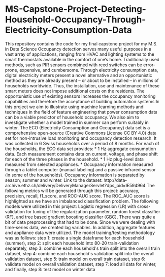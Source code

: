 # MS-Capstone-Project-Detecting-Household-Occupancy-Through-Electricity-Consumption-Data
This repository contains the code for my final capstone project for my M.S. in Data Science
Occupancy detection serves many useful purposes in a vast array of applications, ranging from HVAC and lighting systems to the smart thermostats available in the comfort of one’s home. Traditionally used methods, such as PIR sensors combined with reed switches can be error-prone, expensive, and cumbersome. Through electricity consumption data, digital electricity meters present a novel alternative and an opportunistic method as they are already present – or about to be installed – in millions of households worldwide. Thus, the installation, use and maintenance of these smart meters does not impose additional costs on the residents. The opportunistic use of existing sensors increases the occupancy monitoring capabilities and therefore the acceptance of building automation systems
In this project we aim to illustrate using machine learning methods and techniques in the field of feature engineering that power consumption data can be a viable predictor of household occupancy. We also aim to investigate whether a model trained in summer can perform suitably in winter.
The ECO (Electricity Consumption and Occupancy) data set is a comprehensive open-source (Creative Commons License CC BY 4.0) data set for non-intrusive load monitoring and occupancy detection research. It was collected in 6 Swiss households over a period of 8 months. For each of the households, the ECO data set provides: * 1 Hz aggregate consumption data. Each measurement contains data on current, voltage, and phase shift for each of the three phases in the household. * 1 Hz plug-level data measured from selected appliances. * Occupancy information measured through a tablet computer (manual labeling) and a passive infrared sensor (in some of the households). Occupancy information is separated by season; summer and winter. Link to the dataset: http://data- archive.ethz.ch/delivery/DeliveryManagerServlet?dps_pid=IE594964
The following metrics will be generated through this project: accuracy, precision, recall, f1_score, and ROC-AUC score. The ROC_AUC score is highlighted as we have an imbalanced classification problem. The following models were utilized in this project: Logistic regression (LR) with cross-validation for tuning of the regularization parameter, random forest classifier (RF), and tree based gradient boosting classifier (GBC). There was quite a bit of data preprocessing that had to be done. Since we were dealing with time-series data, we created lag variables. In addition, aggregate features and appliance data were utilized. The model training/testing methodology was as follows: step 1: create a single dataframe for each household (summer), step 2: split each household into 80-20 train-validation separately, step 3: combine each household's train split into the overall train dataset, step 4: combine each household's validation split into the overall validation dataset, step 5: train model on overall train dataset, step 6: validate model on overall validation dataset, step 7: load all data for winter, and finally, step 8: test model on winter data
